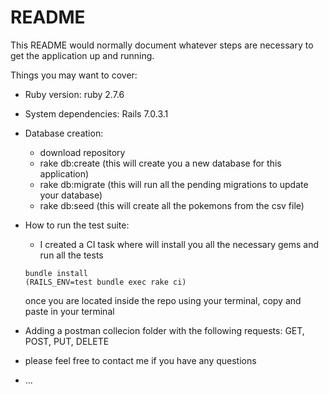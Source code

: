 # README

This README would normally document whatever steps are necessary to get the
application up and running.

Things you may want to cover:

* Ruby version: ruby 2.7.6

* System dependencies: Rails 7.0.3.1

* Database creation: 
	- download repository
	- rake db:create (this will create you a new database for this application)
	- rake db:migrate (this will run all the pending migrations to update your database)
	- rake db:seed (this will create all the pokemons from the csv file)

* How to run the test suite:
	- I created a CI task where will install you all the necessary gems and run all the tests
	```
	bundle install
	(RAILS_ENV=test bundle exec rake ci)
	```
	once you are located inside the repo using your terminal, copy and paste in your terminal

* Adding a postman collecion folder with the following requests:
	GET, POST, PUT, DELETE

* please feel free to contact me if you have any questions

* ...
